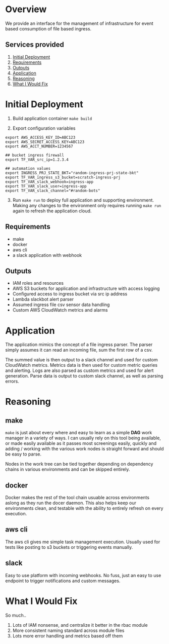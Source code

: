 # Overview

We provide an interface for the management of infrastructure for event based consumption of file based ingress. 

## Services provided
1. [Initial Deployment](#Initial-Depolyment)
2. [Requirements](#Requirements)
3. [Outputs](#Outputs)
4. [Application](#Application)
5. [Reasoning](#Reasoning)
6. [What I Would Fix](#What-I-Would-Fix)

# Initial Deployment 

1. Build application container `make build`

2. Export configuration variables
```
export AWS_ACCESS_KEY_ID=ABC123
export AWS_SECRET_ACCESS_KEY=ABC123
export AWS_ACCT_NUMBER=1234567

## bucket ingress firewall
export TF_VAR_src_ip=1.2.3.4

## automation values
export INGRESS_PRJ_STATE_BKT="random-ingress-prj-state-bkt"
export TF_VAR_ingress_s3_bucket=scratch-ingress-prj
export TF_VAR_slack_webhook=ingress-app
export TF_VAR_slack_user=ingress-app
export TF_VAR_slack_channel="#random-bots"
```
3. Run `make run` to deploy full application and supporting environment. Making any changes to the environment only requires running `make run` again to refresh the application cloud.

## Requirements
- make
- docker
- aws cli
- a slack application with webhook

## Outputs

- IAM roles and resources
- AWS S3 buckets for application and infrastructure with access logging
- Configured access to ingress bucket via src ip address
- Lambda slackbot alert parser
- Assumed ingress file csv sensor data handling
- Custom AWS CloudWatch metrics and alarms

# Application

The application mimics the concept of a file ingress parser. The parser simply assumes it can read an incoming file, sum the first row of a csv. 

The summed value is then output to a slack channel and used for custom CloudWatch metrics. Metrics data is then used for custom metric queries and alerting. Logs are also parsed as custom metrics and used for alert generation. Parse data is output to custom slack channel, as well as parsing errors.

# Reasoning

## make

`make` is just about every where and easy to learn as a simple **DAG** work manager in a variety of ways. I can usually rely on this tool being available, or made easily available as it passes most screenings easily, quickly and adding / working with the various work nodes is straight forward and should be easy to parse. 

Nodes in the work tree can be tied together depending on dependency chains in various environments and can be skipped entirely.

## docker

Docker makes the rest of the tool chain usuable across environments aslong as they run the docer daemon. This also helps keep our environments clean, and testable with the ability to entirely refresh on every execution.

## aws cli

The aws cli gives me simple task management execution. Usually used for tests like posting to s3 buckets or triggering events manually.

## slack

Easy to use platform with incoming webhooks. No fuss, just an easy to use endpoint to trigger notifications and custom messages.

# What I Would Fix

So much..

1. Lots of IAM nonsense, and centralize it better in the rbac module
2. More consistent naming standard across module files
3. Lots more error handling and metrics based off them